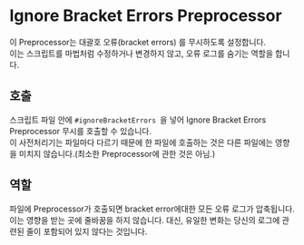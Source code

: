 # Ignore Bracket Errors Preprocessor

이 Preprocessor는 대괄호 오류(bracket errors) 를 무시하도록 설정합니다.  
이는 스크립트를 마법처럼 수정하거나 변경하지 않고, 오류 로그를 숨기는 역할을 합니다.

## 호출

스크립트 파일 안에 `#ignoreBracketErrors `을 넣어 Ignore Bracket Errors Preprocessor 무시를 호출할 수 있습니다.  
이 사전처리기는 파일마다 다르기 때문에 한 파일에 호출하는 것은 다른 파일에는 영향을 미치지 않습니다.(최소한 Preprocessor에 관한 것은 아님.)

## 역할

파일에 Preprocessor가 호출되면 bracket error에대한 모든 오류 로그가 압축됩니다.  
이는 영향을 받는 곳에 줄바꿈을 하지 않습니다. 대신, 유일한 변화는 당신의 로그에 관련된 줄이 포함되어 있지 않다는 것입니다.